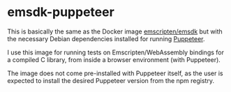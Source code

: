 # emsdk-puppeteer

This is basically the same as the Docker image [emscripten/emsdk](https://hub.docker.com/r/emscripten/emsdk) but with the necessary Debian dependencies installed for running [Puppeteer](https://pptr.dev/).

I use this image for running tests on Emscripten/WebAssembly bindings for a compiled C library, from inside a browser environment (with Puppeteer).

The image does not come pre-installed with Puppeteer itself, as the user is expected to install the desired Puppeteer version from the npm registry.
